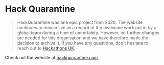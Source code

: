 # Hack Quarantine

> HackQuarantine was ane epic project from 2020. The website continues to remain live as a record of the awesome work put in by a global team during a time of uncertainty. However, no further changes are needed for this organisation and we have therefore made the decision to archive it, if you have any questions, don't hesitate to reach out to [Hackathons UK](https://hackathons.org.uk).

Check out the website at [hackquarantine.com](https://hackquarantine.com)
